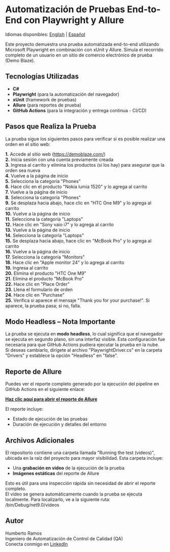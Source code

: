 # Automatización de Pruebas End-to-End con Playwright y Allure

Idiomas disponibles: [English](README.md) | [Español](README.es.md)<br>

Este proyecto demuestra una prueba automatizada end-to-end utilizando Microsoft Playwright en combinación con xUnit y Allure. Simula el recorrido completo de un usuario en un sitio de comercio electrónico de prueba (Demo Blaze).

## Tecnologías Utilizadas

- **C#**
- **Playwright** (para la automatización del navegador)
- **xUnit** (framework de pruebas)
- **Allure** (para reportes de prueba)
- **GitHub Actions** (para la integración y entrega continua - CI/CD)

## Pasos que Realiza la Prueba

La prueba sigue los siguientes pasos para verificar si es posible realizar una orden en el sitio web:

**1.** Accede al sitio web (https://demoblaze.com/)<br>
**2.** Inicia sesión con una cuenta previamente creada<br>
**3.** Ingresa al carrito y elimina los productos (si los hay) para asegurar que la orden sea nueva<br>
**4.** Vuelve a la página de inicio<br>
**5.** Selecciona la categoría "Phones"<br>
**6.** Hace clic en el producto "Nokia lumia 1520" y lo agrega al carrito<br>
**7.** Vuelve a la página de inicio<br>
**8.** Selecciona la categoría "Phones"<br>
**9.** Se desplaza hacia abajo, hace clic en "HTC One M9" y lo agrega al carrito<br>
**10.** Vuelve a la página de inicio<br>
**11.** Selecciona la categoría "Laptops"<br>
**12.** Hace clic en "Sony vaio i7" y lo agrega al carrito<br>
**13.** Vuelve a la página de inicio<br>
**14.** Selecciona la categoría "Laptops"<br>
**15.** Se desplaza hacia abajo, hace clic en "McBook Pro" y lo agrega al carrito<br>
**16.** Vuelve a la página de inicio<br>
**17.** Selecciona la categoría "Monitors"<br>
**18.** Hace clic en "Apple monitor 24" y lo agrega al carrito<br>
**19.** Ingresa al carrito<br>
**20.** Elimina el producto "HTC One M9"<br>
**21.** Elimina el producto "McBook Pro"<br>
**22.** Hace clic en "Place Order"<br>
**23.** Llena el formulario de orden<br>
**24.** Hace clic en "Purchase"<br>
**25.** Verifica si aparece el mensaje "Thank you for your purchase!". Si aparece, la prueba pasa; si no, falla.<br>

## Modo Headless – Nota Importante

La prueba se ejecuta en **modo headless**, lo cual significa que el navegador se ejecuta en segundo plano, sin una interfaz visible. Esta configuración fue necesaria para que GitHub Actions pudiera ejecutar la prueba en la nube.<br>
Si deseas cambiarlo, dirígete al archivo "PlaywrightDriver.cs" en la carpeta "Drivers" y establece la opción "Headless" en "false".

## Reporte de Allure

Puedes ver el reporte completo generado por la ejecución del pipeline en GitHub Actions en el siguiente enlace:

[**Haz clic aquí para abrir el reporte de Allure**](https://humber-ramos.github.io/Automation-CSharp-Playwright/)

El reporte incluye:
- Estado de ejecución de las pruebas
- Duración de ejecución y detalles del entorno

## Archivos Adicionales

El repositorio contiene una carpeta llamada "Running the test (videos)", ubicada en la raíz del proyecto para mayor visibilidad. Esta carpeta incluye:
- Una **grabación en video** de la ejecución de la prueba
- **Imágenes estáticas** del reporte de Allure

Esto es útil para una inspección rápida sin necesidad de abrir el reporte completo.<br>
El video se genera automáticamente cuando la prueba se ejecuta localmente. Para localizarlo, ve a la siguiente ruta:<br>
/bin/Debug/net9.0/videos

## Autor

Humberto Ramos  
Ingeniero de Automatización de Control de Calidad (QA)<br>
Conecta conmigo en [LinkedIn](https://www.linkedin.com/in/humberto-ramos-580121249/)
